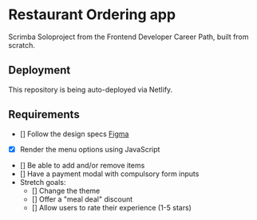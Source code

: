 # Restaurant Ordering app
Scrimba Soloproject from the Frontend Developer Career Path, built from scratch. 

## Deployment
This repository is being auto-deployed via Netlify.

## Requirements
* [] Follow the design specs [Figma](https://www.figma.com/file/Hdgwo69Dym9vVsxbuPbl0h/Mobile-Restaurant-Menu?node-id=0-1)
* [x] Render the menu options using JavaScript
* [] Be able to add and/or remove items
* [] Have a payment modal with compulsory form inputs
* Stretch goals:
    * [] Change the theme
    * [] Offer a "meal deal" discount
    * [] Allow users to rate their experience (1-5 stars)
